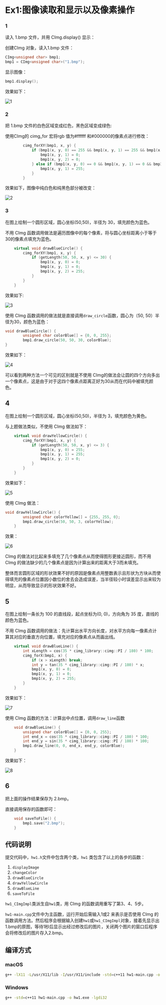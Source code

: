 # Ex1:图像读取和显示以及像素操作

### 1

读入 1.bmp 文件，并用 CImg.display() 显示：

创建CImg 对象，读入1.bmp 文件：

```cpp
CImg<unsigned char> bmp1;
bmp1 = CImg<unsigned char>("1.bmp");
```

显示图像：

```cpp
bmp1.display();
```

效果如下：

![1](screenshoot/1.png)

### 2

把 1.bmp 文件的白色区域变成红色，黑色区域变成绿色:

使用CImg的 cimg_for 宏将rgb 值为#ffffff 和#000000的像素点进行修改：

```cpp
		cimg_forXY(bmp1, x, y) {
            if (bmp1(x, y, 0) == 255 && bmp1(x, y, 1) == 255 && bmp1(x, y, 2) == 255) {
                bmp1(x, y, 1) = 0;
                bmp1(x, y, 2) = 0;
            } else if (bmp1(x, y, 0) == 0 && bmp1(x, y, 1) == 0 && bmp1(x, y, 2) == 0) {
                bmp1(x, y, 1) = 255;
            }
        }
```

效果如下，图像中纯白色和纯黑色部分被改变：

![2](screenshoot/2.png)

### 3

在图上绘制一个圆形区域，圆心坐标(50,50)，半径为 30，填充颜色为蓝色。 

不用 CImg 函数调用做法是遍历图像中的每个像素，将与圆心坐标距离小于等于30的像素点填充为蓝色。

```cpp
	virtual void drawBlueCircle() {
        cimg_forXY(bmp1, x, y) {
            if (getLength(50, 50, x, y) <= 30) {
                bmp1(x, y, 0) = 0;
                bmp1(x, y, 1) = 0;
                bmp1(x, y, 2) = 255;
            }
        }
    }
```

效果如下:

![3](screenshoot/3.png)

使用 CImg 函数调用的做法就是直接调用`draw_circle`函数，圆心为（50, 50）半径为30，颜色为蓝色：

```cpp
void drawBlueCircle() {
        unsigned char colorBlue[] = {0, 0, 255};
        bmp1.draw_circle(50, 50, 30, colorBlue);
}
```

效果如下：

![4](screenshoot/4.png)

可以看到两种方法一个可见的区别就是不使用 CImg的做法会让圆的四个方向多出一个像素点，这是由于对于这四个像素点距离正好为30从而在代码中被填充颜色。

## 4

在图上绘制一个圆形区域，圆心坐标(50,50)，半径为 3，填充颜色为黄色。 

与上题做法类似，不使用 CImg 做法如下：

```cpp
    virtual void drawYellowCircle() {
        cimg_forXY(bmp1, x, y) {
            if (getLength(50, 50, x, y) <= 3) {
                bmp1(x, y, 0) = 255;
                bmp1(x, y, 1) = 255;
                bmp1(x, y, 2) = 0;
            }
        }
    }
```

效果如下：

![5](screenshoot/5.png)

使用 CImg 做法：

```cpp
void drawYellowCircle() {
        unsigned char colorYellow[] = {255, 255, 0};
        bmp1.draw_circle(50, 50, 3, colorYellow);
    }
```

效果：

![6](screenshoot/6.png)

CImg 的做法对比起来多填充了几个像素点从而使得图形更接近圆形，而不用 CImg 的做法缺少的几个像素点是因为计算出来的距离大于3而未填充。

整体而言圆形区域的形状效果不好的原因是像素点用整数表示且形状为方块从而使得填充的像素点位置因小数位的舍去会造成误差，当半径较小时误差显示出来较为明显，从而导致显示的形状效果不好。

## 5

在图上绘制一条长为 100 的直线段，起点坐标为(0, 0)，方向角为 35 度，直线的颜色为蓝色。 

不用 CImg 函数调用的做法：先计算出水平方向长度，对水平方向每一像素点计算其对应的垂直方向位置，填充对应的像素点从而画出线。

```cpp
	virtual void drawBlueLine() {
        int xLength = cos(35 * cimg_library::cimg::PI / 180) * 100;
        cimg_forX(bmp1, x) {
            if (x > xLength) break;
            int y = tan(35 * cimg_library::cimg::PI / 180) * x;
            bmp1(x, y, 0) = 0;
            bmp1(x, y, 1) = 0;
            bmp1(x, y, 2) = 255;
        }
    }
```

效果如下：

![7](screenshoot/7.png)

使用 CImg 函数的方法：计算出中点位置，调用`draw_line`函数

```cpp
	void drawBlueLine() {
        unsigned char colorBlue[] = {0, 0, 255};
        int end_x = cos(35 * cimg_library::cimg::PI / 180) * 100;
        int end_y = sin(35 * cimg_library::cimg::PI / 180) * 100;
        bmp1.draw_line(0, 0, end_x, end_y, colorBlue);
    }
```

效果如下：

![8](screenshoot/8.png)

## 6

把上面的操作结果保存为 2.bmp。 

直接调用保存的函数即可：

```cpp
	void saveToFile() {
        bmp1.save("2.bmp");
    }
```



## 代码说明

提交代码中，`hw1.h`文件中包含两个类，`hw1` 类包含了以上的各步的函数：

1. `displayImage`
2. `changeColor`
3. `drawBlueCircle`
4. `drawYellowCircle`
5. `drawBlueLine`
6. `saveToFile`

`hw1_CImgImpl`类派生自`hw1`类，用 CImg 的函数调用重写了第3、4、5步。



`hw1-main.cpp`文件中为主函数，运行开始后需输入1或2 来表示是否使用 CImg 的函数调用方法。然后程序会根据输入创建`hw1`或`hw1_CImgImpl`对象，接着先显示出1.bmp的原图，等待1秒后显示出经过修改后的图片，关闭两个图片的窗口后程序会将修改后的图片存入2.bmp。



## 编译方式

### macOS

```sh
g++ -lX11 -L/usr/X11/lib -I/usr/X11/include -std=c++11 hw1-main.cpp -o hw1-mac
```

### Windows

```sh
g++ -std=c++11 hw1-main.cpp -o hw1.exe -lgdi32
```

